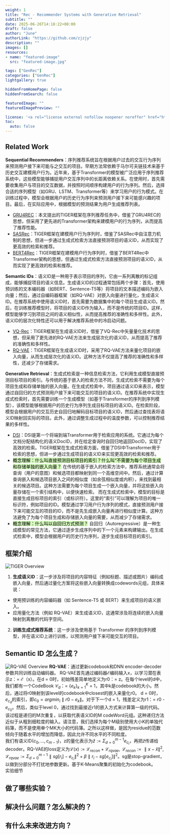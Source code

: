 ```yaml
---
weight: 1
title: "Rec - Recommender Systems with Generative Retrieval"
subtitle: ""
date: 2025-06-26T14:18:22+08:00
draft: false
author: "June"
authorLink: "https://github.com/zjzjy"
description: ""
images: []
resources:
- name: "featured-image"
  src: "featured-image.jpg"

tags: ["GenRec"]
categories: ["GenRec"]
lightgallery: true

hiddenFromHomePage: false
hiddenFromSearch: false

featuredImage: ""
featuredImagePreview: ""

license: '<a rel="license external nofollow noopener noreffer" href="https://creativecommons.org/licenses/by-nc/4.0/" target="_blank">CC BY-NC 4.0</a>'
toc:
  auto: false
---
```

## Related Work
**Sequential Recommenders**：序列推荐系统旨在根据用户过去的交互行为序列来预测用户接下来可能与之交互的项目。早期方法常依赖于马尔可夫链技术来基于历史交互建模用户行为。近年来，基于Transformer的模型被广泛应用于序列推荐系统中，这些模型能够捕捉用户交互序列中的长距离依赖关系。在使用时，首先需要收集用户与项目的交互数据，并按照时间顺序构建用户的行为序列。然后，选择合适的序列模型（如GRU、LSTM、Transformer等）来学习用户的行为模式。在训练过程中，模型会根据用户的历史行为序列来预测用户接下来可能感兴趣的项目。最后，在实际应用中，根据模型的预测结果为用户生成推荐列表。  
- [GRU4REC](https://arxiv.org/abs/1511.06939)：本文提出的TIGER框架在序列推荐任务中，借鉴了GRU4REC的思想，但采用了更先进的Transformer架构来建模用户的行为序列，从而提高了推荐性能。
- [SASRec](https://arxiv.org/abs/1808.09781)：TIGER框架在建模用户行为序列时，借鉴了SASRec中自注意力机制的思想，但进一步通过生成式检索方法直接预测项目的语义ID，从而实现了更高效的检索和推荐。
- [BERT4Rec](https://arxiv.org/pdf/1904.06690v2)：TIGER框架在建模用户行为序列时，借鉴了BERT4Rec中Transformer架构的思想，但通过生成式检索方法直接预测项目的语义ID，从而实现了更高效的检索和推荐。
  
**Semantic IDs**：语义ID是一种用于表示项目的序列，它由一系列离散的标记组成，能够捕捉项目的语义信息。生成语义ID的过程通常包括两个步骤：首先，使用预训练的文本编码器（如BERT、Sentence-T5等）将项目的文本描述编码为嵌入向量；然后，通过自编码器框架（如RQ-VAE）对嵌入向量进行量化，生成语义ID。在推荐系统中使用语义ID时，首先需要为数据集中的每个项目生成语义ID。然后，在训练推荐模型时，将项目的语义ID作为输入，而不是传统的项目ID。这样，模型能够学习到项目之间的语义相似性，从而提高推荐的准确性和多样性。此外，语义ID的层次化特性还可以用于解决推荐系统中的冷启动问题。
- [VQ-Rec](https://arxiv.org/abs/2210.12316)：TIGER框架在生成语义ID时，借鉴了VQ-Rec中矢量量化技术的思想，但采用了更先进的RQ-VAE方法来生成层次化的语义ID，从而提高了推荐的准确性和多样性。
- [RQ-VAE](https://arxiv.org/abs/2107.03312)：TIGER框架在生成语义ID时，采用了RQ-VAE方法来量化项目的嵌入向量，从而生成层次化的语义ID。这种方法不仅提高了推荐的准确性和多样性，还减少了存储需求。

**Generative Retrieval**：生成式检索是一种信息检索方法，它利用生成模型直接预测目标项目的索引。与传统的基于嵌入的检索方法不同，生成式检索不需要为每个项目生成和存储单独的嵌入向量。在生成式检索中，项目通过语义ID来表示，模型通过自回归的方式预测用户接下来可能交互的项目的语义ID。在推荐系统中实现生成式检索时，首先需要训练一个生成模型（如基于Transformer的序列到序列模型），该模型能够根据用户的历史行为序列生成目标项目的语义ID。在检索阶段，模型会根据用户的交互历史自回归地解码目标项目的语义ID，然后通过查找表将语义ID映射回实际的项目。此外，通过调整生成过程中的温度参数，可以控制推荐结果的多样性。
- [DSI](https://arxiv.org/abs/2202.06991)：DSI是第一个将端到端Transformer用于检索应用的系统。它通过为每个文档分配结构化的语义DocID，并在给定查询时自回归地返回DocID，实现了高效的检索。TIGER框架在生成式检索方面，借鉴了DSI中Transformer用于检索的思想，但进一步通过生成项目的语义ID来实现更高效的检索和推荐。
- <span style="background: #d4fcbc; color: black;">概念理解：什么叫直接预测目标项目的索引？什么叫“不需要为每个项目生成和存储单独的嵌入向量？</span>
  在传统的基于嵌入的检索方法中，推荐系统通常会将查询（用户的意图）和候选项目都映射到同一个高维空间中。然后，通过计算查询嵌入和候选项目嵌入之间的相似度（如余弦相似度或内积），来找到最相关的候选项目。这种方法需要为每个项目生成一个嵌入向量，并将这些嵌入向量存储在一个索引结构中，以便快速检索。
  而在生成式检索中，模型的目标是直接生成目标项目的索引（或标识符）。这里的“索引”可以理解为项目的唯一标识符，例如项目的ID。模型通过学习用户行为序列的模式，直接预测用户接下来可能交互的项目的ID，而不是先生成嵌入向量再进行相似度计算。这种方法避免了为每个项目生成和存储嵌入向量的需要，从而减少了存储需求。
- <span style="background: #d4fcbc; color: black;">概念理解：什么叫以自回归方式预测？</span>
  自回归（Autoregressive）是一种生成模型的常见方法，它通过逐步生成序列中的下一个元素来构建输出。在生成式检索中，模型会根据用户的历史行为序列，逐步生成目标项目的索引。

## 框架介绍
![TIGER Overview](images/genrec-google-overview.png)
1. **生成语义ID**：这一步涉及将项目的内容特征（例如标题、描述或图片）编码成嵌入向量，然后通过量化方案将这些嵌入向量转换成codewords元组，具体来说：
  - 使用预训练的内容编码器（如 Sentence-T5 或 BERT）来生成项目的语义嵌入。
  - 应用量化方法（例如 RQ-VAE）来生成语义ID，这通常涉及将连续的嵌入向量映射到离散的代码字空间。
2. **训练生成式推荐系统**：这一步涉及使用基于 Transformer 的序列到序列模型，并在语义ID上进行训练，以预测用户接下来可能交互的项目。
## Semantic ID 怎么生成？
![RQ-VAE Overview](images/RQ-VAE.png)
**RQ-VAE**：通过更新codebook和DNN encoder-decoder参数共同训练自动编码器。
RQ-VAE首先通过编码器$\mathcal{E}$编码输入x，以学习潜在表示z：= $\mathcal{E}$（x）。在d = 0时，初始残差简单地定义为r0：= z。在每个level的d中，我们都有一个CodeBook $\mathcal{C}_d$：= $\{e_k\}_{k=1}^{K}$ = 1，其中k是codebook的大小。然后，通过将r0映射到该level的codebook中closest的嵌入来量化r0。 d = 0时，$e_{c_d}$的索引，即$c_0 = arg min_{i}∥r0-e_{k}∥$。对于下一个d = 1，残差定义为r1：= r0  -  $e_{c_0}$。然后，类似于level 0，通过找到最接近r1的嵌入方式来计算第一级的代码。该过程是递归的M次重复，以获取代表语义ID的M codeWord元组。这种递归方法近似于从粗到细粒度的输入。请注意，我们选择为每个M级别使用大小K的单独代码簿，而不是使用单个MK大小的代码簿。之所以这样做，是因为residue的范数倾向于随着水平的增加而降低，因此允许不同水平的不同粒度。  
我们有语义ID$(c_0,...,c_{m-1})$，z的量化表示为$\hat{z}:=\Sigma^{m-1}_{d=0}e_{c_i}$，再把$\hat{z}$传递给decoder。RQ-VAE的loss定义为$\mathcal{L}(x):=\mathcal{L}_{recon}+\mathcal{L}_{rqvae},\text{     } \mathcal{L}_{recon}:=∥x-\hat{x}∥^2,\mathcal{L}_{rqvae}:=\Sigma^{m-1}_{d=0}∥sg[r_i]-e_{c_i}∥^2+\beta∥r_i-sg[e_{c_i}]∥^2$。sg是stop-gradient，以做到分部分不打扰地参数更新。基于K-Means聚集的初始化为codebook。  
实验细节
## 做了哪些实验？

## 解决什么问题？怎么解决的？

## 有什么未来改进方向？
